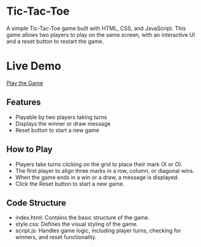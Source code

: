 # Tic-Tac-Toe
A simple Tic-Tac-Toe game built with HTML, CSS, and JavaScript. This game allows two players to play on the same screen, with an interactive UI and a reset button to restart the game.

# Live Demo
[Play the Game](https://suvam6262.github.io/Tic-Tac-Toe/)

## Features
- Playable by two players taking turns
- Displays the winner or draw message
- Reset button to start a new game

## How to Play
- Players take turns clicking on the grid to place their mark (X or O).
- The first player to align three marks in a row, column, or diagonal wins.
- When the game ends in a win or a draw, a message is displayed.
- Click the Reset button to start a new game.

## Code Structure
- index.html: Contains the basic structure of the game.
- style.css: Defines the visual styling of the game.
- script.js: Handles game logic, including player turns, checking for winners, and reset functionality.
